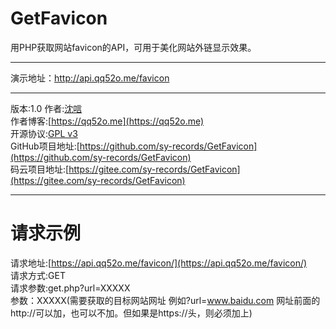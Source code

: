 # GetFavicon
用PHP获取网站favicon的API，可用于美化网站外链显示效果。
***
演示地址：http://api.qq52o.me/favicon
***
版本:1.0
作者:[沈唁](https://qq52o.me)  
作者博客:[https://qq52o.me](https://qq52o.me)  
开源协议:[GPL v3](https://opensource.org/licenses/GPL-3.0)  
GitHub项目地址:[https://github.com/sy-records/GetFavicon](https://github.com/sy-records/GetFavicon)  
码云项目地址:[https://gitee.com/sy-records/GetFavicon](https://gitee.com/sy-records/GetFavicon)  
***
# 请求示例
请求地址:[https://api.qq52o.me/favicon/](https://api.qq52o.me/favicon/)  
请求方式:GET  
请求参数:get.php?url=XXXXX  
参数：XXXXX(需要获取的目标网站网址 例如?url=www.baidu.com 网址前面的http://可以加，也可以不加。但如果是https://头，则必须加上)  